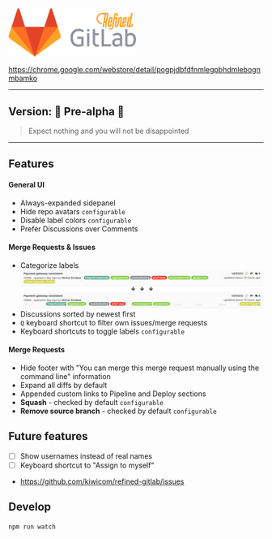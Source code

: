 <img src="./docs/assets/logo.png" alt="Refined GitLab" width="50%" />

https://chrome.google.com/webstore/detail/pogpjdbfdfnmlegpbhdmlebognmbamko

---

## Version: 🐣 Pre-alpha 🐣

> Expect nothing and you will not be disappointed

---

## Features

#### General UI
* Always-expanded sidepanel
* Hide repo avatars `configurable`
* Disable label colors `configurable`
* Prefer Discussions over Comments

#### Merge Requests & Issues
* Categorize labels
![](./docs/assets/categorize-labels.png)
* Discussions sorted by newest first
* `Q` keyboard shortcut to filter own issues/merge requests
* Keyboard shortcuts to toggle labels `configurable`


#### Merge Requests
* Hide footer with "You can merge this merge request manually using the command line" information
* Expand all diffs by default
* Appended custom links to Pipeline and Deploy sections
* **Squash** - checked by default `configurable`
* **Remove source branch** - checked by default `configurable`

## Future features
* [ ] Show usernames instead of real names
* [ ] Keyboard shortcut to "Assign to myself"
* <https://github.com/kiwicom/refined-gitlab/issues>

## Develop

```
npm run watch
```
